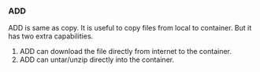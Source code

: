 ### ADD
ADD is same as copy. It is useful to copy files from local to container. But it has two extra capabilities.

1. ADD can download the file directly from internet to the container.
2. ADD can untar/unzip directly into the container.